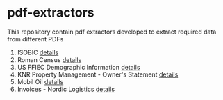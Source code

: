 # pdf-extractors
This repository contain pdf extractors developed to extract required data from different PDFs

1. ISOBIC [details](isobic/README.md)
2. Roman Census [details](roman-census/README.md)
3. US FFIEC Demographic Information  [details](us-ffiec-demographic-Info/README.md)
4. KNR Property Management - Owner's Statement [details](knr-property-mgmt/README.md)
5. Mobil Oil [details](mobil-oil/README.md)
6. Invoices - Nordic Logistics [details](nordic-logistics-invoice/README.md)
